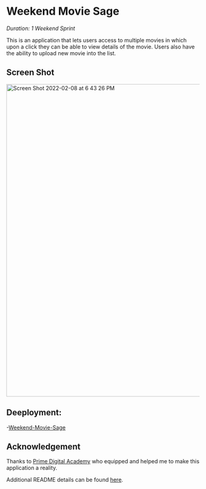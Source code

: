 # Weekend Movie Sage 
_Duration: 1 Weekend Sprint_

This is an application that lets users access to multiple movies in which upon a click they can be able to view details of the movie. Users also have the ability to upload new movie into the list.


## Screen Shot
<img width="815" alt="Screen Shot 2022-02-08 at 6 43 26 PM" src="https://user-images.githubusercontent.com/88270371/153100224-9db8eaa8-2d00-4631-bb9a-6efab50832cf.png">


## Deeployment:
-[Weekend-Movie-Sage](https://movies-saga-selam.herokuapp.com/#/)




## Acknowledgement
Thanks to [Prime Digital Academy](www.primeacademy.io) who equipped and helped me to make this application a reality. 

Additional README details can be found [here](https://github.com/PrimeAcademy/readme-template/blob/master/README.md).

